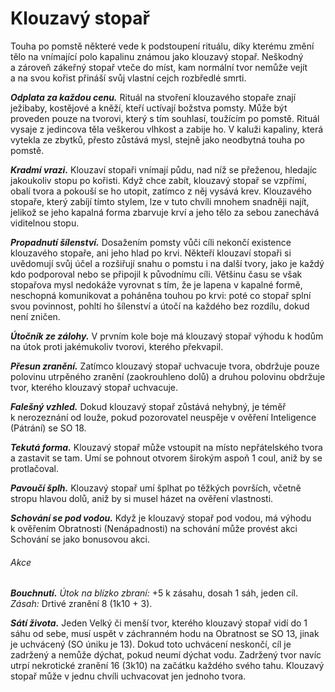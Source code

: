 # Klouzavý stopař

Touha po pomstě některé vede k podstoupení rituálu, díky kterému změní tělo na vnímající polo kapalinu známou jako klouzavý stopař. Neškodný a zároveň zákeřný stopař vteče do míst, kam normální tvor nemůže vejít a na svou kořist přináší svůj vlastní cejch rozbředlé smrti.

***Odplata za každou cenu.*** Rituál na stvoření klouzavého stopaře znají ježibaby, kostějové a kněží, kteří uctívají božstva pomsty. Může být proveden pouze na tvorovi, který s tím souhlasí, toužícím po pomstě. Rituál vysaje z jedincova těla veškerou vlhkost a zabije ho. V kaluži kapaliny, která vytekla ze zbytků, přesto zůstává mysl, stejně jako neodbytná touha po pomstě.

***Kradmí vrazi.*** Klouzaví stopaři vnímají půdu, nad níž se přeženou, hledajíc jakoukoliv stopu po kořisti. Když chce zabít, klouzavý stopař se vzpřímí, obalí tvora a pokouší se ho utopit, zatímco z něj vysává krev. Klouzavého stopaře, který zabíjí tímto stylem, lze v tuto chvíli mnohem snadněji najít, jelikož se jeho kapalná forma zbarvuje krví a jeho tělo za sebou zanechává viditelnou stopu.

***Propadnutí šílenství.*** Dosažením pomsty vůči cíli nekončí existence klouzavého stopaře, ani jeho hlad po krvi. Někteří klouzaví stopaři si uvědomují svůj účel a rozšiřují snahu o pomstu i na další tvory, jako je každý kdo podporoval nebo se připojil k původnímu cíli. Většinu času se však stopařova mysl nedokáže vyrovnat s tím, že je lapena v kapalné formě, neschopná komunikovat a poháněna touhou po krvi: poté co stopař splní svou povinnost, pohltí ho šílenství a útočí na každého bez rozdílu, dokud není zničen.


<Monster 
    title="Klouzavý stopař"
    subtitle="Střední sliz, chaotické zlo"
    armor-class="14"
    hit-points="32 (5k8 + 10)"
    speed="6 sáhů, šplhání 6 sáhů, plavání 6 sáhů"
    str="16 (+3)"
    dex="19 (+4)"
    con="15 (+2)"
    int="10 (+0)"
    wis="14 (+2)"
    cha="11 (+0)"
    saving-thros=""
    skills="Nenápadnost +8"
    damage-vulnerabilities="chladná, ohnivá"
    damage-resistance="bodná, drtivá a sečná z nemagických útoků"
    damage-immunities=""
    condition-immunities="hluchý, ležící, paralyzovaný, slepý, uchvácený, únava, v bezvědomí, zadržený, zkamenělý"
    senses="mimozrakové vnímání 24 sáhů, pasivní Vnímání 12"
    languages="rozumí jazykům, které znal v předchozí podobě, ale neumí mluvit"
    challenge="3 (700 ZK)"
    >

***Útočník ze zálohy.*** V prvním kole boje má klouzavý stopař výhodu k hodům na útok proti jakémukoliv tvorovi, kterého překvapil.

***Přesun zranění.*** Zatímco klouzavý stopař uchvacuje tvora, obdržuje pouze polovinu utrpěného zranění (zaokrouhleno dolů) a druhou polovinu obdržuje tvor, kterého klouzavý stopař uchvacuje.

***Falešný vzhled.*** Dokud klouzavý stopař zůstává nehybný, je téměř k nerozeznání od louže, pokud pozorovatel neuspěje v ověření Inteligence (Pátrání) se SO 18.

***Tekutá forma.*** Klouzavý stopař může vstoupit na místo nepřátelského tvora a zastavit se tam. Umí se pohnout otvorem širokým aspoň 1 coul, aniž by se protlačoval.

***Pavoučí šplh.*** Klouzavý stopař umí šplhat po těžkých površích, včetně stropu hlavou dolů, aniž by si musel házet na ověření vlastnosti.

***Schování se pod vodou.*** Když je klouzavý stopař pod vodou, má výhodu k ověřením Obratnosti (Nenápadnosti) na schování může provést akci Schování se jako bonusovou akci.

###### Akce

***Bouchnutí.*** *Útok na blízko zbraní:* +5 k zásahu, dosah 1 sáh, jeden cíl. *Zásah:* Drtivé zranění 8 (1k10 + 3).

***Sátí života.*** Jeden Velký či menší tvor, kterého klouzavý stopař vidí do 1 sáhu od sebe, musí uspět v záchranném hodu na Obratnost se SO 13, jinak je uchvácený (SO úniku je 13). Dokud toto uchvácení neskončí, cíl je zadržený a nemůže dýchat, pokud neumí dýchat vodu. Zadržený tvor navíc utrpí nekrotické zranění 16 (3k10) na začátku každého svého tahu. Klouzavý stopař může v jednu chvíli uchvacovat jen jednoho tvora.


</Monster>

